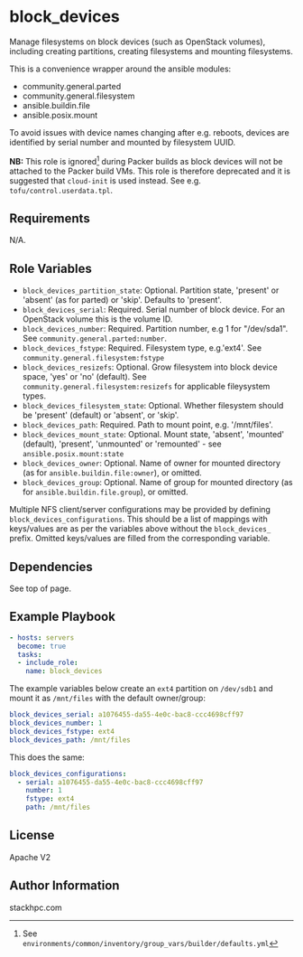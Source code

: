 block_devices
=============

Manage filesystems on block devices (such as OpenStack volumes), including creating partitions, creating filesystems and mounting filesystems.

This is a convenience wrapper around the ansible modules:
- community.general.parted
- community.general.filesystem
- ansible.buildin.file
- ansible.posix.mount

To avoid issues with device names changing after e.g. reboots, devices are identified by serial number and mounted by filesystem UUID.

**NB:** This role is ignored[^1] during Packer builds as block devices will not be attached to the Packer build VMs. This role is therefore deprecated and it is suggested that `cloud-init` is used instead. See e.g. `tofu/control.userdata.tpl`.

[^1]: See `environments/common/inventory/group_vars/builder/defaults.yml`

Requirements
------------

N/A.

Role Variables
--------------

- `block_devices_partition_state`: Optional. Partition state, 'present' or 'absent' (as for parted) or 'skip'. Defaults to 'present'.
- `block_devices_serial`: Required. Serial number of block device. For an OpenStack volume this is the volume ID.
- `block_devices_number`: Required. Partition number, e.g 1 for "/dev/sda1". See `community.general.parted:number`.
- `block_devices_fstype`: Required. Filesystem type, e.g.'ext4'. See `community.general.filesystem:fstype`
- `block_devices_resizefs`: Optional. Grow filesystem into block device space, 'yes' or 'no' (default). See `community.general.filesystem:resizefs` for applicable fileysystem types.
- `block_devices_filesystem_state`: Optional. Whether filesystem should be 'present' (default) or 'absent', or 'skip'.
- `block_devices_path`: Required. Path to mount point, e.g. '/mnt/files'.
- `block_devices_mount_state`: Optional. Mount state, 'absent', 'mounted' (default), 'present', 'unmounted' or 'remounted' - see `ansible.posix.mount:state`
- `block_devices_owner`: Optional. Name of owner for mounted directory (as for `ansible.buildin.file:owner`), or omitted.
- `block_devices_group`: Optional. Name of group for mounted directory (as for `ansible.buildin.file.group`), or omitted.

Multiple NFS client/server configurations may be provided by defining `block_devices_configurations`. This should be a list of mappings with keys/values are as per the variables above without the `block_devices_` prefix. Omitted keys/values are filled from the corresponding variable.

Dependencies
------------

See top of page.

Example Playbook
----------------

```yaml
- hosts: servers
  become: true
  tasks:
  - include_role:
    name: block_devices
```

The example variables below create an `ext4` partition on `/dev/sdb1` and mount it as `/mnt/files` with the default owner/group:

```yaml
block_devices_serial: a1076455-da55-4e0c-bac8-ccc4698cff97
block_devices_number: 1
block_devices_fstype: ext4
block_devices_path: /mnt/files
```

This does the same:

```yaml
block_devices_configurations:
  - serial: a1076455-da55-4e0c-bac8-ccc4698cff97
    number: 1
    fstype: ext4
    path: /mnt/files
```

License
-------

Apache V2

Author Information
------------------

stackhpc.com
